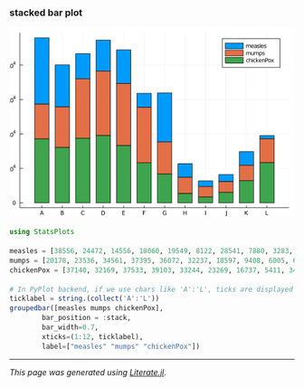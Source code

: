 ### stacked bar plot

![stacked_bar_plot.png](images/stacked_bar_plot.png)

```julia
using StatsPlots

measles = [38556, 24472, 14556, 18060, 19549, 8122, 28541, 7880, 3283, 4135, 7953, 1884]
mumps = [20178, 23536, 34561, 37395, 36072, 32237, 18597, 9408, 6005, 6268, 8963, 13882]
chickenPox = [37140, 32169, 37533, 39103, 33244, 23269, 16737, 5411, 3435, 6052, 12825, 23332]

# In PyPlot backend, if we use chars like 'A':'L', ticks are displayed with "PyWrap".
ticklabel = string.(collect('A':'L'))
groupedbar([measles mumps chickenPox],
        bar_position = :stack,
        bar_width=0.7,
        xticks=(1:12, ticklabel),
        label=["measles" "mumps" "chickenPox"])
```

---

*This page was generated using [Literate.jl](https://github.com/fredrikekre/Literate.jl).*

